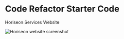 # Code Refactor Starter Code

Horiseon Services Website

![Horiseon website screenshot](https://user-images.githubusercontent.com/32003932/217871707-51505154-00fb-45ac-8736-defcd429d1cc.png)
